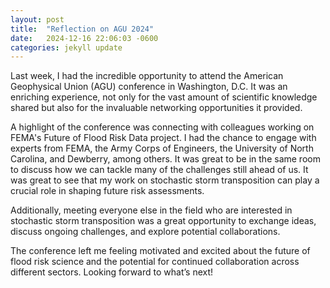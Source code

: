 ```yaml
---
layout: post
title:  "Reflection on AGU 2024"
date:   2024-12-16 22:06:03 -0600
categories: jekyll update
---
```


Last week, I had the incredible opportunity to attend the American Geophysical Union (AGU) conference in Washington, D.C. It was an enriching experience, not only for the vast amount of scientific knowledge shared but also for the invaluable networking opportunities it provided.

A highlight of the conference was connecting with colleagues working on FEMA's Future of Flood Risk Data project. I had the chance to engage with experts from FEMA, the Army Corps of Engineers, the University of North Carolina, and Dewberry, among others. It was great to be in the same room to discuss how we can tackle many of the challenges still ahead of us. It was great to see that my work on stochastic storm transposition can play a crucial role in shaping future risk assessments.

Additionally, meeting everyone else in the field who are interested in stochastic storm transposition was a great opportunity to exchange ideas, discuss ongoing challenges, and explore potential collaborations.

The conference left me feeling motivated and excited about the future of flood risk science and the potential for continued collaboration across different sectors. Looking forward to what’s next!

